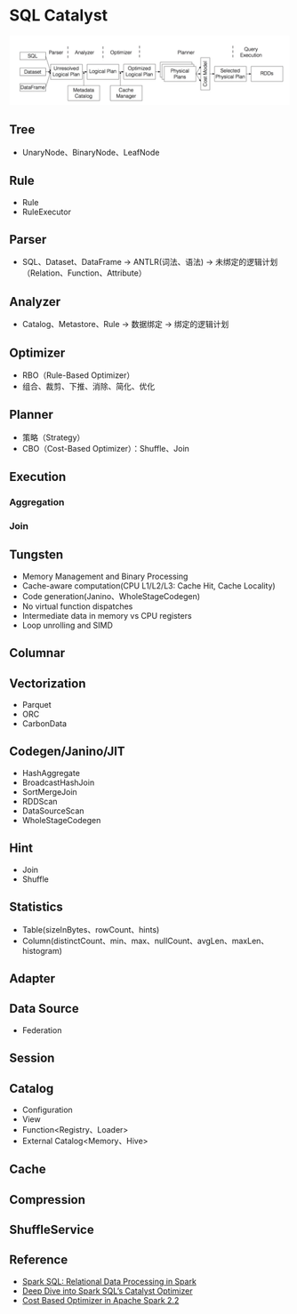 # SQL Catalyst

![Catalyst](assets/images/catalyst.png)

## Tree<TreeNode>

* UnaryNode、BinaryNode、LeafNode

## Rule

* Rule
* RuleExecutor

## Parser

* SQL、Dataset、DataFrame -> ANTLR(词法、语法<Visitor>) -> 未绑定的逻辑计划（Relation、Function、Attribute）

## Analyzer

* Catalog、Metastore、Rule -> 数据绑定 -> 绑定的逻辑计划

## Optimizer

* RBO（Rule-Based Optimizer）
* 组合、裁剪、下推、消除、简化、优化
## Planner

* 策略（Strategy）
* CBO（Cost-Based Optimizer）：Shuffle、Join

## Execution

### Aggregation

### Join

## Tungsten

* Memory Management and Binary Processing
* Cache-aware computation(CPU L1/L2/L3: Cache Hit, Cache Locality)
* Code generation(Janino、WholeStageCodegen)
* No virtual function dispatches
* Intermediate data in memory vs CPU registers
* Loop unrolling and SIMD

## Columnar

## Vectorization

* Parquet
* ORC
* CarbonData

## Codegen/Janino/JIT

* HashAggregate
* BroadcastHashJoin
* SortMergeJoin
* RDDScan
* DataSourceScan
* WholeStageCodegen

## Hint

* Join
* Shuffle

## Statistics

* Table(sizeInBytes、rowCount、hints)
* Column(distinctCount、min、max、nullCount、avgLen、maxLen、histogram)

## Adapter

## Data Source

* Federation

## Session

## Catalog

* Configuration
* View
* Function<Registry、Loader>
* External Catalog<Memory、Hive>

## Cache

## Compression

## ShuffleService

## Reference

* [Spark SQL: Relational Data Processing in Spark](http://people.csail.mit.edu/matei/papers/2015/sigmod_spark_sql.pdf)
* [Deep Dive into Spark SQL’s Catalyst Optimizer](https://databricks.com/blog/2015/04/13/deep-dive-into-spark-sqls-catalyst-optimizer.html)
* [Cost Based Optimizer in Apache Spark 2.2](https://databricks.com/blog/2017/08/31/cost-based-optimizer-in-apache-spark-2-2.html)
